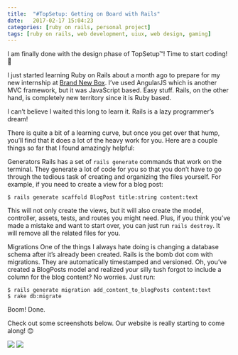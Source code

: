 ```yaml
---
title:  "#TopSetup: Getting on Board with Rails"
date:   2017-02-17 15:04:23
categories: [ruby on rails, personal project]
tags: [ruby on rails, web development, uiux, web design, gaming]
---
```


I am finally done with the design phase of TopSetup™! Time to start coding! 🤗

I just started learning Ruby on Rails about a month ago to prepare for my new internship at [Brand New Box][1]. I’ve used AngularJS which is another MVC framework, but it was JavaScript based. Easy stuff. Rails, on the other hand, is completely new territory since it is Ruby based.

I can’t believe I waited this long to learn it. Rails is a lazy programmer’s dream!

There is quite a bit of a learning curve, but once you get over that hump, you’ll find that it does a lot of the heavy work for you. Here are a couple things so far that I found amazingly helpful:

Generators
Rails has a set of `rails generate` commands that work on the terminal. They generate a lot of code for you so that you don’t have to go through the tedious task of creating and organizing the files yourself. For example, if you need to create a view for a blog post:

```
$ rails generate scaffold BlogPost title:string content:text
```

This will not only create the views, but it will also create the model, controller, assets, tests, and routes you might need. Plus, if you think you’ve made a mistake and want to start over, you can just run `rails destroy`. It will remove all the related files for you.

Migrations
One of the things I always hate doing is changing a database schema after it’s already been created. Rails is the bomb dot com with migrations. They are automatically timestamped and versioned. Oh, you’ve created a BlogPosts model and realized your silly tush forgot to include a column for the blog content? No worries. Just run:

```
$ rails generate migration add_content_to_blogPosts content:text
$ rake db:migrate
```

Boom! Done.

Check out some screenshots below. Our website is really starting to come along! 😊

<img src="http://i.imgur.com/DIoTY6B.png">
<img src="http://i.imgur.com/uIUALe7.png">

[1]: http://brandnewbox.com/
